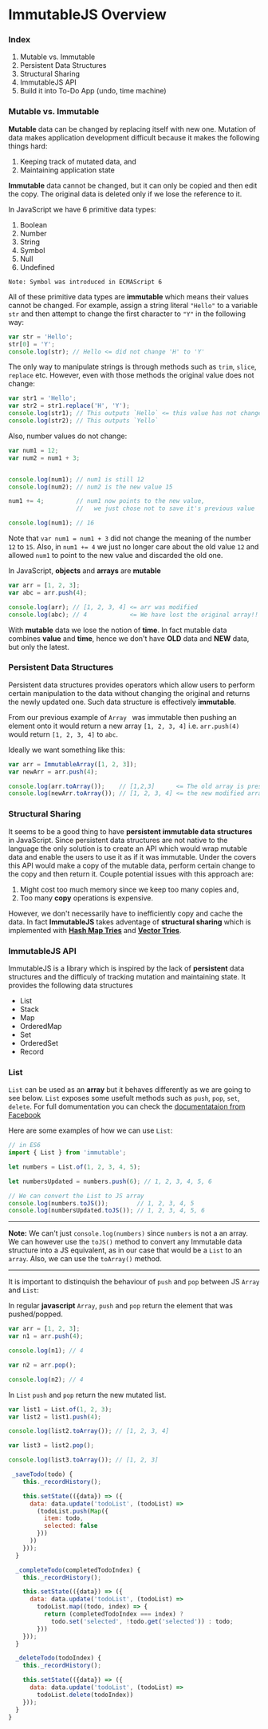 # ImmutableJS Overview

### Index
  1. Mutable vs. Immutable
  2. Persistent Data Structures
  3. Structural Sharing
  4. ImmutableJS API
  5. Build it into To-Do App (undo, time machine)

### Mutable vs. Immutable

**Mutable** data can be changed by replacing itself with new one. Mutation of data makes application development difficult because it makes the following things hard:

1. Keeping track of mutated data, and
2. Maintaining application state

**Immutable** data cannot be changed, but it can only be copied and then edit the copy. The original data is deleted only if we lose the reference to it.

In JavaScript we have 6 primitive data types:

  1. Boolean
  2. Number
  3. String
  4. Symbol
  5. Null
  6. Undefined

```
Note: Symbol was introduced in ECMAScript 6
```

All of these primitive data types are **immutable** which means their values cannot be changed. For example, assign a string literal ` "Hello" ` to a variable ` str ` and then attempt to change the first character to ` "Y" ` in the following way:

```javascript
var str = 'Hello';
str[0] = 'Y';
console.log(str); // Hello <= did not change 'H' to 'Y'
```

The only way to manipulate strings is through methods such as ` trim `, ` slice `, ` replace ` etc. However, even with those methods the original value does not change:

```javascript
var str1 = 'Hello';
var str2 = str1.replace('H', 'Y');
console.log(str1); // This outputs `Hello` <= this value has not changed
console.log(str2); // This outputs `Yello`
```

Also, number values do not change:
```javascript
var num1 = 12;
var num2 = num1 + 3;


console.log(num1); // num1 is still 12
console.log(num2); // num2 is the new value 15

num1 += 4;         // num1 now points to the new value,
                   //   we just chose not to save it's previous value

console.log(num1); // 16
```

Note that `var num1 = num1 + 3` did not change the meaning of the number `12` to `15`.
Also, in `num1 += 4` we just no longer care about the old value `12` and allowed `num1` to point to the new value and discarded the old one.

In JavaScript, **objects** and **arrays** are **mutable**

```javascript
var arr = [1, 2, 3];
var abc = arr.push(4);

console.log(arr); // [1, 2, 3, 4] <= arr was modified
console.log(abc); // 4            <= We have lost the original array!!
```

With **mutable** data we lose the notion of **time**. In fact mutable data combines **value** and **time**, hence we don't have **OLD** data and **NEW** data, but only the latest.

### Persistent Data Structures

Persistent data structures provides operators which allow users to perform certain manipulation to the data without changing the original and returns the newly updated one. Such data structure is effectively **immutable**.

From our previous example of `Array ` was immutable then pushing an element onto it would return a new array `[1, 2, 3, 4]` i.e. `arr.push(4)` would return `[1, 2, 3, 4]` to `abc`.

Ideally we want something like this:
```javascript
var arr = ImmutableArray([1, 2, 3]);
var newArr = arr.push(4);

console.log(arr.toArray());    // [1,2,3]      <= The old array is preserved
console.log(newArr.toArray()); // [1, 2, 3, 4] <= the new modified array
```

### Structural Sharing

It seems to be a good thing to have **persistent immutable data structures** in JavaScript. Since persistent data structures are not native to the language the only solution is to create an API which would wrap mutable data and enable the users to use it as if it was immutable. Under the covers this API would make a copy of the mutable data, perform certain change to the copy and then return it.
Couple potential issues with this approach are:

1. Might cost too much memory since we keep too many copies and,
2. Too many **copy** operations is expensive.

However, we don't necessarily have to inefficiently copy and cache the data.
In fact **ImmutableJS** takes adventage of **structural sharing** which is implemented with **[Hash Map Tries](https://en.wikipedia.org/wiki/Hash_array_mapped_trie)** and **[Vector Tries](http://hypirion.com/musings/understanding-persistent-vector-pt-1)**.

### ImmutableJS API
ImmutableJS is a library which is inspired by the lack of **persistent** data structures and the difficuly of tracking mutation and maintaining state.
It provides the following data structures

- List
- Stack
- Map
- OrderedMap
- Set
- OrderedSet
- Record

### List
`List` can be used as an **array** but it behaves differently as we are going to see below. `List` exposes some usefult methods such as `push`, `pop`, `set`, `delete`. For full domumentation you can check the [documentataion from Facebook](https://facebook.github.io/immutable-js/docs/#/List)

Here are some examples of how we can use `List`:
```js
// in ES6
import { List } from 'immutable';

let numbers = List.of(1, 2, 3, 4, 5);

let numbersUpdated = numbers.push(6); // 1, 2, 3, 4, 5, 6

// We can convert the List to JS array
console.log(numbers.toJS());        // 1, 2, 3, 4, 5
console.log(numbersUpdated.toJS()); // 1, 2, 3, 4, 5, 6
```
---
**Note:** We can't just `console.log(numbers)` since `numbers` is not a an array. We can however use the `toJS()` method to convert any Immutable data structure into a JS equivalent, as in our case that would be a `List` to an `array`. Also, we can use the `toArray()` method.

---

It is important to distinquish the behaviour of `push` and `pop` between JS `Array` and `List`:

In regular **javascript** `Array`, `push` and `pop` return the element that was pushed/popped.
```js
var arr = [1, 2, 3];
var n1 = arr.push(4);

console.log(n1); // 4

var n2 = arr.pop();

console.log(n2); // 4
```

In `List` `push` and `pop` return the new mutated list.
```js
var list1 = List.of(1, 2, 3);
var list2 = list1.push(4);

console.log(list2.toArray()); // [1, 2, 3, 4]

var list3 = list2.pop();

console.log(list3.toArray()); // [1, 2, 3]
```

```js
 _saveTodo(todo) {
    this._recordHistory();

    this.setState(({data}) => ({
      data: data.update('todoList', (todoList) =>
        (todoList.push(Map({
          item: todo,
          selected: false
        }))
      ))
    }));
  }

  _completeTodo(completedTodoIndex) {
    this._recordHistory();

    this.setState(({data}) => ({
      data: data.update('todoList', (todoList) =>
        todoList.map((todo, index) => {
          return (completedTodoIndex === index) ?
            todo.set('selected', !todo.get('selected')) : todo;
        }))
    }));
  }

  _deleteTodo(todoIndex) {
    this._recordHistory();

    this.setState(({data}) => ({
      data: data.update('todoList', (todoList) =>
        todoList.delete(todoIndex))
    }));
  }
}
```
